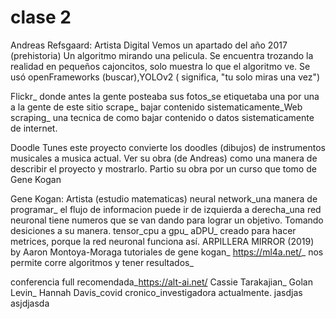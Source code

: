 # clase 2

Andreas Refsgaard: Artista Digital
Vemos un apartado del año 2017 (prehistoria) Un algoritmo mirando una pelicula. Se encuentra trozando la realidad en pequeños cajoncitos, solo muestra lo que el algoritmo ve. Se usó openFrameworks (buscar),YOLOv2 ( significa, "tu solo miras una vez") 

Flickr_ donde antes la gente posteaba sus fotos_se etiquetaba una por una a la gente de este sitio
scrape_ bajar contenido sistematicamente_Web scraping_ una tecnica de como bajar contenido o datos sistematicamente de internet.

Doodle Tunes este proyecto convierte los doodles (dibujos) de instrumentos musicales a musica actual.
Ver su obra (de Andreas) como una manera de describir el proyecto y mostrarlo. Partio su obra por un curso que tomo de Gene Kogan

Gene Kogan: Artista (estudio matematicas)
neural network_una manera de programar_ el flujo de informacion puede ir de izquierda a derecha_una red neuronal tiene numeros que se van dando para lograr un objetivo. Tomando desiciones a su manera. 
tensor_cpu a gpu_ aDPU_ creado para hacer metrices, porque la red neuronal funciona así.
ARPILLERA MIRROR (2019) by Aaron Montoya-Moraga
tutoriales de gene kogan_ https://ml4a.net/_ nos permite corre algoritmos y tener resultados_

conferencia full recomendada_https://alt-ai.net/
Cassie Tarakajian_
Golan Levin_
Hannah Davis_covid cronico_investigadora actualmente.
jasdjas
asjdjasda
